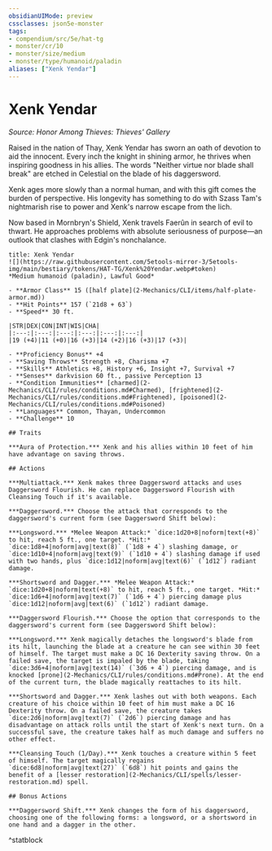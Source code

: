 ```yaml
---
obsidianUIMode: preview
cssclasses: json5e-monster
tags:
- compendium/src/5e/hat-tg
- monster/cr/10
- monster/size/medium
- monster/type/humanoid/paladin
aliases: ["Xenk Yendar"]
---
```

# Xenk Yendar
*Source: Honor Among Thieves: Thieves' Gallery*  

Raised in the nation of Thay, Xenk Yendar has sworn an oath of devotion to aid the innocent. Every inch the knight in shining armor, he thrives when inspiring goodness in his allies. The words "Neither virtue nor blade shall break" are etched in Celestial on the blade of his daggersword.

Xenk ages more slowly than a normal human, and with this gift comes the burden of perspective. His longevity has something to do with Szass Tam's nightmarish rise to power and Xenk's narrow escape from the lich.

Now based in Mornbryn's Shield, Xenk travels Faerûn in search of evil to thwart. He approaches problems with absolute seriousness of purpose—an outlook that clashes with Edgin's nonchalance.

```ad-statblock
title: Xenk Yendar
![](https://raw.githubusercontent.com/5etools-mirror-3/5etools-img/main/bestiary/tokens/HAT-TG/Xenk%20Yendar.webp#token)
*Medium humanoid (paladin), Lawful Good*

- **Armor Class** 15 ([half plate](2-Mechanics/CLI/items/half-plate-armor.md))
- **Hit Points** 157 (`21d8 + 63`)
- **Speed** 30 ft.

|STR|DEX|CON|INT|WIS|CHA|
|:---:|:---:|:---:|:---:|:---:|:---:|
|19 (+4)|11 (+0)|16 (+3)|14 (+2)|16 (+3)|17 (+3)|

- **Proficiency Bonus** +4
- **Saving Throws** Strength +8, Charisma +7
- **Skills** Athletics +8, History +6, Insight +7, Survival +7
- **Senses** darkvision 60 ft., passive Perception 13
- **Condition Immunities** [charmed](2-Mechanics/CLI/rules/conditions.md#Charmed), [frightened](2-Mechanics/CLI/rules/conditions.md#Frightened), [poisoned](2-Mechanics/CLI/rules/conditions.md#Poisoned)
- **Languages** Common, Thayan, Undercommon
- **Challenge** 10

## Traits

***Aura of Protection.*** Xenk and his allies within 10 feet of him have advantage on saving throws.

## Actions

***Multiattack.*** Xenk makes three Daggersword attacks and uses Daggersword Flourish. He can replace Daggersword Flourish with Cleansing Touch if it's available.

***Daggersword.*** Choose the attack that corresponds to the daggersword's current form (see Daggersword Shift below):

***Longsword.*** *Melee Weapon Attack:* `dice:1d20+8|noform|text(+8)` to hit, reach 5 ft., one target. *Hit:* `dice:1d8+4|noform|avg|text(8)` (`1d8 + 4`) slashing damage, or `dice:1d10+4|noform|avg|text(9)` (`1d10 + 4`) slashing damage if used with two hands, plus `dice:1d12|noform|avg|text(6)` (`1d12`) radiant damage.

***Shortsword and Dagger.*** *Melee Weapon Attack:* `dice:1d20+8|noform|text(+8)` to hit, reach 5 ft., one target. *Hit:* `dice:1d6+4|noform|avg|text(7)` (`1d6 + 4`) piercing damage plus `dice:1d12|noform|avg|text(6)` (`1d12`) radiant damage.

***Daggersword Flourish.*** Choose the option that corresponds to the daggersword's current form (see Daggersword Shift below):

***Longsword.*** Xenk magically detaches the longsword's blade from its hilt, launching the blade at a creature he can see within 30 feet of himself. The target must make a DC 16 Dexterity saving throw. On a failed save, the target is impaled by the blade, taking `dice:3d6+4|noform|avg|text(14)` (`3d6 + 4`) piercing damage, and is knocked [prone](2-Mechanics/CLI/rules/conditions.md#Prone). At the end of the current turn, the blade magically reattaches to its hilt.

***Shortsword and Dagger.*** Xenk lashes out with both weapons. Each creature of his choice within 10 feet of him must make a DC 16 Dexterity throw. On a failed save, the creature takes `dice:2d6|noform|avg|text(7)` (`2d6`) piercing damage and has disadvantage on attack rolls until the start of Xenk's next turn. On a successful save, the creature takes half as much damage and suffers no other effect.

***Cleansing Touch (1/Day).*** Xenk touches a creature within 5 feet of himself. The target magically regains `dice:6d8|noform|avg|text(27)` (`6d8`) hit points and gains the benefit of a [lesser restoration](2-Mechanics/CLI/spells/lesser-restoration.md) spell.

## Bonus Actions

***Daggersword Shift.*** Xenk changes the form of his daggersword, choosing one of the following forms: a longsword, or a shortsword in one hand and a dagger in the other.
```
^statblock